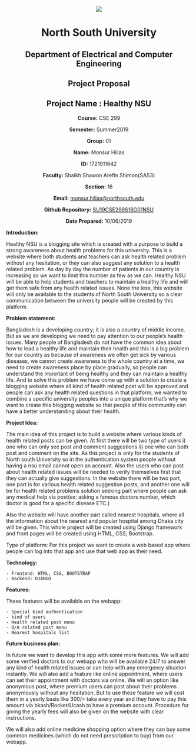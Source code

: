<p align="center">
<img src="https://github.com/monsurhillas007/SU19CSE299S16G01NSU/blob/master/Mockup/logo/nsulogo.jpeg">
</p>

<div align="center">


# North South University </h5>
##  Department of Electrical and Computer Engineering </h3>

##  Project Proposal

## Project Name : Healthy NSU

**Course:** CSE 299

**Semester:** Summer2019

**Group:** 01

**Name:** Monsur Hillas

**ID:** 1721911642

**Faculty:** Shaikh Shawon Arefin Shimon(SAS3)

**Section:** 16

**Email:** monsur.hillas@northsouth.edu

**Github Repository:** [SU19CSE299S16G01NSU](https://github.com/monsurhillas007/SU19CSE299S16G01NSU)

**Date Prepared:** 10/06/2019
</div>



**Introduction:**

Healthy NSU is a blogging site which is created with a purpose to build a strong awareness about health problems for this university. This is a website where both students and teachers can ask health related problem without any hesitation, or they can also suggest any solution to a health related problem. As day by day the number of patients in our country is increasing so we want to limit this number as few as we can.  Healthy NSU will be able to help students and teachers to maintain a healthy life and will get them safe from any health related issues.  None the less, this website will only be available to the students of North South University so a clear communication between the university people will be created by this platform.  


**Problem statement:**

Bangladesh is a developing country; it is also a country of middle income. But as we are developing we need to pay attention to our people’s health issues.  Many people of Bangladesh do not have the common idea about how to lead a healthy life and maintain their health and this is a big problem for our country as because of awareness we often get sick by various diseases, we cannot create awareness to the whole country at a time, we need to create awareness place by place gradually, so people can understand the important of being healthy and they can maintain a healthy life. And to solve this problem we have come up with a solution to create a blogging website where all kind of health related post will be approved and people can ask any health related questions in that platform, we wanted to combine a specific university peoples into a unique platform that’s why we want to create this blogging website so that people of this community can have a better understanding about their health.





**Project Idea:**

The main idea of this project is to build a website where various kinds of health related posts can be given. At first there will be two type of users i) one who can only see post and comment suggestions ii) one who can both  post and comment on the site. As this project is only for the students of North south University so in the authentication system people without having a nsu email cannot open an account. Also the users who can post about health related issues will be needed to verify themselves first that they can actually give suggestions. In the website there will be two part, one part is for various health related suggestion posts, and another one will be for health related problems solution seeking part where people can ask any medical help via post(ex: asking a famous doctors number, which doctor is good for a specific disease ETC.)

Also the website will have another part called nearest hospitals, where all the information about the nearest and popular hospital among Dhaka city will be given. This whole project will be created using Django framework and front pages will be created using HTML, CSS, Bootstrap.

Type of platform:
For this project we want to create a web based app where people can log into that app and use that web app as their need.

**Technology:**

    - Frontend: HTML, CSS, BOOTSTRAP
    - Backend: DJANGO

**Features:**

These features will be available on the webapp:

    - Special kind authentication
    - kind of users
    - Health related post menu
    - Q/A related post menu
    - Nearest hospitals list

**Future business plan:**

In future we want to develop this app with some more features. We will add some verified doctors to our webapp who will be available 24/7 to answer any kind of health related issues or can help with any emergency situation instantly. We will also add a feature like online appointment, where users can set their appointment with doctors via online. We will an option like anonymous post, where premium users can post about their problems anonymously without any hesitation. But to use these feature we will cost them in a yearly basis like 300/= taka every year and they have to pay this amount via bkash/Rocket/Ucash to have a premium account. Procedure for giving the yearly fees will also be given on the website with clear instructions.

We will also add online medicine shopping option where they can buy some common medicines (which do not need prescription to buy) from our webapp.
